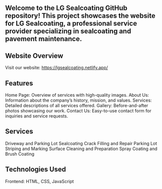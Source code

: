 ## Welcome to the LG Sealcoating GitHub repository! This project showcases the website for LG Sealcoating, a professional service provider specializing in sealcoating and pavement maintenance.

## Website Overview
Visit our website: https://lgsealcoating.netlify.app/

## Features
Home Page: Overview of services with high-quality images.
About Us: Information about the company’s history, mission, and values.
Services: Detailed descriptions of all services offered.
Gallery: Before-and-after photos showcasing our work.
Contact Us: Easy-to-use contact form for inquiries and service requests.

## Services
Driveway and Parking Lot Sealcoating
Crack Filling and Repair
Parking Lot Striping and Marking
Surface Cleaning and Preparation
Spray Coating and Brush Coating

## Technologies Used
Frontend: HTML, CSS, JavaScript
